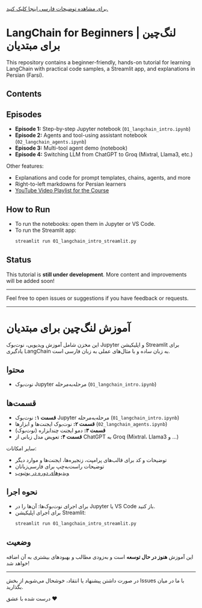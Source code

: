 [برای مشاهده توضیحات فارسی اینجا کلیک کنید.](#آموزش-لانگ-چین-برای-مبتدیان)

# LangChain for Beginners | لنگ‌چین برای مبتدیان

This repository contains a beginner-friendly, hands-on tutorial for learning LangChain with practical code samples, a Streamlit app, and explanations in Persian (Farsi).

## Contents

## Episodes
- **Episode 1:** Step-by-step Jupyter notebook (`01_langchain_intro.ipynb`)
- **Episode 2:** Agents and tool-using assistant notebook (`02_langchain_agents.ipynb`)
- **Episode 3:** Multi-tool agent demo (notebook)
- **Episode 4:** Switching LLM from ChatGPT to Groq (Mixtral, Llama3, etc.)

Other features:
- Explanations and code for prompt templates, chains, agents, and more
- Right-to-left markdowns for Persian learners
- [YouTube Video Playlist for the Course](https://www.youtube.com/playlist?list=PLHSUcJ83dbdE_vTqh5ZweZaE-iC-a8flp)

## How to Run
- To run the notebooks: open them in Jupyter or VS Code.
- To run the Streamlit app:
  ```bash
  streamlit run 01_langchain_intro_streamlit.py
  ```

## Status
This tutorial is **still under development**. More content and improvements will be added soon!

---

Feel free to open issues or suggestions if you have feedback or requests.

---

# آموزش لنگ‌چین برای مبتدیان

این مخزن شامل آموزش ویدیویی، نوت‌بوک Jupyter و اپلیکیشن Streamlit برای یادگیری LangChain به زبان ساده و با مثال‌های عملی به زبان فارسی است.

## محتوا
- نوت‌بوک Jupyter مرحله‌به‌مرحله (`01_langchain_intro.ipynb`)

## قسمت‌ها
- **قسمت ۱:** نوت‌بوک Jupyter مرحله‌به‌مرحله (`01_langchain_intro.ipynb`)
- **قسمت ۲:** نوت‌بوک ایجنت‌ها و ابزارها (`02_langchain_agents.ipynb`)
- **قسمت ۳:** دمو ایجنت چندابزاره (نوت‌بوک)
- **قسمت ۴:** تعویض مدل زبانی از ChatGPT به Groq (Mixtral، Llama3 و ...)

سایر امکانات:
- توضیحات و کد برای قالب‌های پرامپت، زنجیره‌ها، ایجنت‌ها و موارد دیگر
- توضیحات راست‌به‌چپ برای فارسی‌زبانان
- [ویدیوهای دوره در یوتیوب](https://www.youtube.com/playlist?list=PLHSUcJ83dbdE_vTqh5ZweZaE-iC-a8flp)

## نحوه اجرا
- برای اجرای نوت‌بوک‌ها: آن‌ها را در Jupyter یا VS Code باز کنید.
- برای اجرای اپلیکیشن Streamlit:
  ```bash
  streamlit run 01_langchain_intro_streamlit.py
  ```

## وضعیت
این آموزش **هنوز در حال توسعه** است و به‌زودی مطالب و بهبودهای بیشتری به آن اضافه خواهد شد!

---

در صورت داشتن پیشنهاد یا انتقاد، خوشحال می‌شویم از بخش Issues با ما در میان بگذارید.

درست شده با عشق ❤️